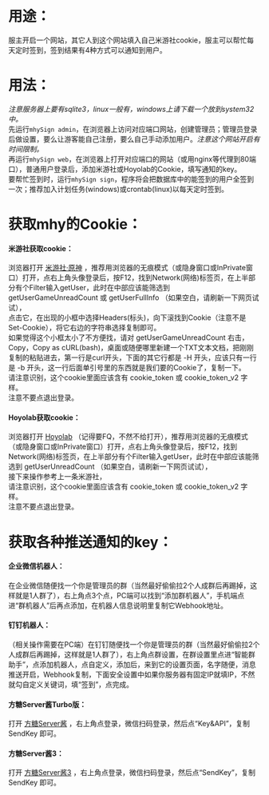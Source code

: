 # 用途：  
服主开启一个网站，其它人到这个网站填入自己米游社cookie，服主可以帮忙每天定时签到，签到结果有4种方式可以通知到用户。  
  
# 用法：  
*注意服务器上要有sqlite3，linux一般有，windows上请下载一个放到system32中。*  
先运行`mhySign admin`，在浏览器上访问对应端口网站，创建管理员；管理员登录后做设置，要么让游客能自己注册，要么自己手动添加用户。*注意这个网站开启有时间限制。*  
再运行`mhySign web`，在浏览器上打开对应端口的网站（或用nginx等代理到80端口），普通用户登录后，添加米游社或Hoyolab的Cookie，填写通知的key。  
要帮忙签到时，运行`mhySign sign`，程序将会把数据库中的能签到的用户全签到一次；推荐加入计划任务(windows)或crontab(linux)以每天定时签到。  
  
# 获取mhy的Cookie：  
#### 米游社获取cookie：  
浏览器打开 [米游社·原神](https://www.miyoushe.com/ys/) ，推荐用浏览器的无痕模式（或隐身窗口或InPrivate窗口）打开，点右上角头像登录后，按F12，找到Network(网络)标签页，在上半部分有个Filter输入getUser，此时在中部应该能筛选到 getUserGameUnreadCount 或 getUserFullInfo （如果空白，请刷新一下网页试试），  
点击它，在出现的小框中选择Headers(标头)，向下滚找到Cookie（注意不是Set-Cookie），将它右边的字符串选择复制即可。  
如果觉得这个小框太小了不方便找，请对 getUserGameUnreadCount 右击，Copy，Copy as cURL(bash)，桌面或随便哪里新建一个TXT文本文档，把刚刚复制的粘贴进去，第一行是curl开头，下面的其它行都是 -H 开头，应该只有一行是 -b 开头，这一行后面单引号里的东西就是我们要的Cookie了，复制一下。  
请注意识别，这个cookie里面应该含有 cookie_token 或 cookie_token_v2 字样。  
注意不要点退出登录。  
#### Hoyolab获取cookie：  
浏览器打开 [Hoyolab](https://www.hoyolab.com/home) （记得要FQ，不然不给打开），推荐用浏览器的无痕模式（或隐身窗口或InPrivate窗口）打开，点右上角头像登录后，按F12，找到Network(网络)标签页，在上半部分有个Filter输入getUser，此时在中部应该能筛选到 getUserUnreadCount （如果空白，请刷新一下网页试试），  
接下来操作参考上一条米游社，  
请注意识别，这个cookie里面应该含有 cookie_token 或 cookie_token_v2 字样。  
注意不要点退出登录。  
  
# 获取各种推送通知的key：  
#### 企业微信机器人：  
在企业微信随便找一个你是管理员的群（当然最好偷偷拉2个人成群后再踢掉，这样就是1人群了），右上角点3个点，PC端可以找到“添加群机器人”，手机端点进“群机器人”后再点添加，在机器人信息说明里复制它Webhook地址。  
#### 钉钉机器人：  
（相关操作需要在PC端）在钉钉随便找一个你是管理员的群（当然最好偷偷拉2个人成群后再踢掉，这样就是1人群了），右上角点群设置，在群设置里点进“智能群助手”，点添加机器人，点自定义，添加后，来到它的设置页面，名字随便，消息推送开启，Webhook复制，下面安全设置中如果你服务器有固定IP就填IP，不然就勾自定义关键词，填“签到”，点完成。  
#### 方糖Server酱Turbo版：  
打开 [方糖Server酱](https://sct.ftqq.com/) ，右上角点登录，微信扫码登录，然后点“Key&API”，复制 SendKey 即可。  
#### 方糖Server酱3：  
打开 [方糖Server酱3](https://sc3.ft07.com/) ，右上角点登录，微信扫码登录，然后点“SendKey”，复制 SendKey 即可。  
